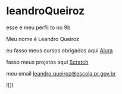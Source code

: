 # leandroQueiroz

 esse é meu perfil to no 9b
 
Meu nome é Leandro Queiroz


eu fasso meus cursos obrigados aqui [Alura](https://www.alura.com.br/)



fasso meus projetos aqui [Scratch](https://scratch.mit.edu/)


meu email leandro.queiroz@escola.pr.gov.br




![](
